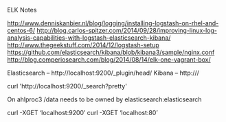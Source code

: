 
ELK Notes


http://www.denniskanbier.nl/blog/logging/installing-logstash-on-rhel-and-centos-6/
http://blog.carlos-spitzer.com/2014/09/28/improving-linux-log-analysis-capabilities-with-logstash-elasticsearch-kibana/
http://www.thegeekstuff.com/2014/12/logstash-setup
https://github.com/elasticsearch/kibana/blob/kibana3/sample/nginx.conf
http://blog.comperiosearch.com/blog/2014/08/14/elk-one-vagrant-box/

Elasticsearch – http://localhost:9200/_plugin/head/
Kibana        – http://<IP address>/


curl 'http://localhost:9200/_search?pretty'




On ahlproc3
/data needs to be owned by elasticsearch:elasticsearch


curl -XGET ‘localhost:9200’
curl -XGET ‘localhost:80’

